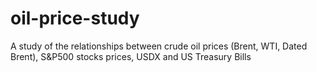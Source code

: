 # oil-price-study
A study of the relationships between crude oil prices (Brent, WTI, Dated Brent), S&amp;P500 stocks prices, USDX and US Treasury Bills
